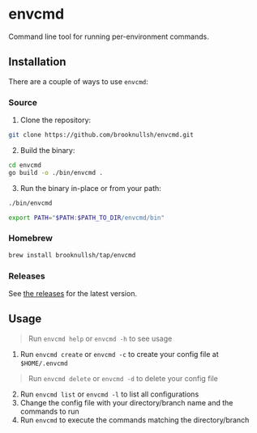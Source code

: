 # envcmd

Command line tool for running per-environment commands.

## Installation

There are a couple of ways to use `envcmd`:

### Source

1. Clone the repository:

```sh
git clone https://github.com/brooknullsh/envcmd.git
```

2. Build the binary:

```sh
cd envcmd
go build -o ./bin/envcmd .
```

3. Run the binary in-place or from your path:

```sh
./bin/envcmd
```

```sh
export PATH="$PATH:$PATH_TO_DIR/envcmd/bin"
```

### Homebrew

```sh
brew install brooknullsh/tap/envcmd
```

### Releases

See [the releases](https://github.com/brooknullsh/envcmd/releases) for the
latest version.

## Usage

> Run `envcmd help` or `envcmd -h` to see usage

1. Run `envcmd create` or `envcmd -c` to create your config file at
`$HOME/.envcmd`

> Run `envcmd delete` or `envcmd -d` to delete your config file

2. Run `envcmd list` or `envcmd -l` to list all configurations
3. Change the config file with your directory/branch name and the commands to
run
4. Run `envcmd` to execute the commands matching the directory/branch
